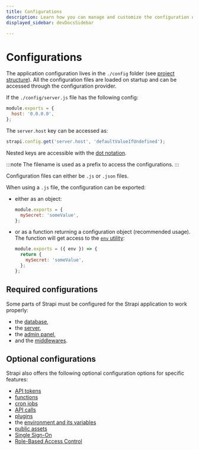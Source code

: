 ```yaml
---
title: Configurations
description: Learn how you can manage and customize the configuration of your Strapi application.
displayed_sidebar: devDocsSidebar

---
```


# Configurations

The application configuration lives in the `./config` folder (see [project structure](/dev-docs/project-structure)). All the configuration files are loaded on startup and can be accessed through the configuration provider.

If the `./config/server.js` file has the following config:

```js
module.exports = {
  host: '0.0.0.0',
};
```

The `server.host` key can be accessed as:

```js
strapi.config.get('server.host', 'defaultValueIfUndefined');
```

Nested keys are accessible with the [dot notation](https://developer.mozilla.org/en-US/docs/Web/JavaScript/Reference/Operators/Property_accessors#dot_notation).

:::note
The filename is used as a prefix to access the configurations.
:::

Configuration files can either be `.js` or `.json` files.

When using a `.js` file, the configuration can be exported:

- either as an object:

  ```js
  module.exports = {
    mySecret: 'someValue',
  };
  ```

- or as a function returning a configuration object (recommended usage). The function will get access to the [`env` utility](#casting-environment-variables):

  ```js
  module.exports = ({ env }) => {
    return {
      mySecret: 'someValue',
    };
  };
  ```

## Required configurations

Some parts of Strapi must be configured for the Strapi application to work properly:

- the [database](/dev-docs/configurations/database),
- the [server](/dev-docs/configurations/server),
- the [admin panel](/dev-docs/configurations/admin-panel),
- and the [middlewares](/dev-docs/configurations/middlewares).

## Optional configurations

Strapi also offers the following optional configuration options for specific features:

- [API tokens](/dev-docs/configurations/api-tokens)
- [functions](/dev-docs/configurations/functions)
- [cron jobs](/dev-docs/configurations/cron)
- [API calls](/dev-docs/configurations/api)
- [plugins](/dev-docs/configurations/plugins)
- the [environment and its variables](/dev-docs/configurations/environment)
- [public assets](/dev-docs/configurations/public-assets)
- [Single Sign-On](/dev-docs/configurations/sso) <EntrepriseBadge />
- [Role-Based Access Control](/dev-docs/configurations/rbac) <EntrepriseBadge />
